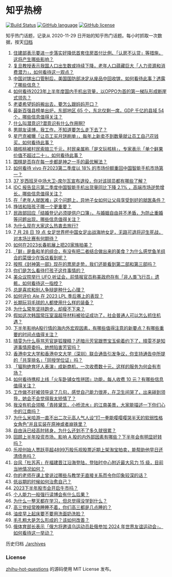 # 知乎热榜
[![Build Status](https://github.com/ToWeLong/zhihu-hot-questions/workflows/CI/badge.svg)](https://github.com/ToWeLong/zhihu-hot-questions/actions)
[![GitHub language](https://img.shields.io/badge/language-golang-orange.svg)](https://golang.org/)
[![GitHub license](https://img.shields.io/github/license/ToWeLong/zhihu-hot-questions)](https://github.com/ToWeLong/zhihu-hot-questions/blob/main/LICENSE)

知乎热门话题，记录从 2020-11-29 日开始的知乎热门话题。每小时抓取一次数据，按天[归档](./archives)

<!-- BEGIN -->

1. [住建部表示要进一步落实好降低首套住房首付比例、「认房不认贷」等措施，这将产生哪些影响？](https://www.zhihu.com/question/614388453)
1. [复旦教授表示我国人口出生数或持续下降，老年人口蕴藏巨大「人力资源和消费潜力」，如何看待这一观点？](https://www.zhihu.com/question/614060920)
1. [中国对镓出口管制后，美国国防部决定从废品中回收镓，如何看待此事？透露了哪些信息？](https://www.zhihu.com/question/614400947)
1. [如何看待2023年上半年度国内手机出货量，以OPPO为首的第一梯队形成断崖式领先？](https://www.zhihu.com/question/614288054)
1. [老婆希望妈妈搬出去，要怎么跟妈妈开口？](https://www.zhihu.com/question/613790110)
1. [最新百强县榜单出炉，东部地区 65 个，东北仅剩一席，GDP 千亿的县域 54 个，哪些信息值得关注？](https://www.zhihu.com/question/614395539)
1. [什么叫潜意识?潜意识有什么作用啊?](https://www.zhihu.com/question/393313788)
1. [男朋友读博，我工作，不知道要怎么走下去了？](https://www.zhihu.com/question/613960997)
1. [星巴克被曝「让员工买月饼刷单」，每年上新卖不到数量就让员工自己花钱买，如何看待此事？](https://www.zhihu.com/question/614429473)
1. [摘核桃被村民索赔三千元，村民亲属称「是文玩核桃」，专家表示「单个鲜果价值不超过二十」，如何看待此事？](https://www.zhihu.com/question/614255051)
1. [围棋是否存在每一步都是神之一手的最优解法？](https://www.zhihu.com/question/606925918)
1. [如何看待 vivo 在2023第二季度以 18% 的市场份额重回中国智能手机市场第一？](https://www.zhihu.com/question/614436615)
1. [37 岁西班牙中场大卫-席尔瓦宣布退役，你对该球员都有哪些了解？](https://www.zhihu.com/question/614341495)
1. [IDC 报告显示第二季度中国智能手机出货量同比下降 2.1% ，高端市场逆势增长，哪些信息值得关注？](https://www.zhihu.com/question/614290866)
1. [在「老年人就医难」这个问题上，异地子女如何让父母享受到好的就医条件？](https://www.zhihu.com/question/614337133)
1. [挣钱和陪孩子哪一个更重要？](https://www.zhihu.com/question/613569488)
1. [民政部回应「结婚登记必须提供户口簿」，与婚姻自由并不矛盾，为防止重婚等问题出现，哪些信息值得关注？](https://www.zhihu.com/question/614396499)
1. [为什么现在大家这么热衷去旅行?](https://www.zhihu.com/question/613995213)
1. [7 月 28 日 19 点 女足世界杯中国女足出战海地女足，无路可退将迎生死战，对本场比赛有何期待？](https://www.zhihu.com/question/614404559)
1. [如何在2023长春航展上把20家族拍美？](https://www.zhihu.com/question/613710891)
1. [「鲜」是鱼和羊的组合，有没有把二者结合做出来的美食？为什么感觉鱼羊组合的菜很少在饭店看到呢？](https://www.zhihu.com/question/561510660)
1. [按照《封神第一部》现在的票房走势，我们还能看到第二部和第三部吗？](https://www.zhihu.com/question/614233231)
1. [你们是怎么看待打孩子这件事情的？](https://www.zhihu.com/question/378943968)
1. [美众议院举行 UFO 听证会，前情报官员称美政府存有「非人类飞行员」遗骸，如何看待这一指控？](https://www.zhihu.com/question/614236754)
1. [总是喜欢和别人争辩是种什么心理？](https://www.zhihu.com/question/63563650)
1. [如何评价 Ale 在 2023 LPL 季后赛上的表现？](https://www.zhihu.com/question/613764910)
1. [长期玩羽毛球的人都使用什么样的装备？](https://www.zhihu.com/question/612414850)
1. [为什么常年坚持跑步，却瘦不下来？](https://www.zhihu.com/question/606828752)
1. [假如这次韩国常压室温超导材料被验证成功了，社会普通人可以怎么抓住机遇？](https://www.zhihu.com/question/614232274)
1. [下半年影响A股行情的海内外宏观因素，有哪些值得注意的新要点？有哪些重要的时间点值得关注？](https://www.zhihu.com/question/614343102)
1. [晴雯为什么辱骂芳官是狐狸精？还暗示芳官跟贾宝玉偷着约下了，晴雯不是知道事情原委吗，她想陷害芳官吗？](https://www.zhihu.com/question/610447135)
1. [香港中文大学和香港中文大学（深圳）联合通告引发争议，你支持通告中所提的「共享排名」「同授学位证」吗？](https://www.zhihu.com/question/613964508)
1. [「猫狗绝育坏人表演」成新商机，一次收费数十元，这样的服务为何会有市场？](https://www.zhihu.com/question/614051337)
1. [如何看待携程上线「火车卧铺女性拼团」功能，每人收费 10 元？有哪些信息值得关注？](https://www.zhihu.com/question/614065616)
1. [工作做不好被领导说了几句，感觉自己能力很差，在卫生间哭了，出来碰到领导，她会不会觉得我太矫情了？](https://www.zhihu.com/question/612078719)
1. [我没有机会领略「青砖黛瓦，小桥流水」的江南美景，大家能描述一下你们心中的江南吗？](https://www.zhihu.com/question/609596936)
1. [为什么米哈游一直不出二次元高人气人设“打一拳能嘤嘤嘤哭半天的软弱性格女角色”并且实装在原神或者崩铁里？](https://www.zhihu.com/question/607829458)
1. [自由泳已经高肘转身，为什么还划不了多久就很累？](https://www.zhihu.com/question/610214408)
1. [回顾上半年投资市场，影响 A 股的内外部因素有哪些？下半年会有明显好转吗？](https://www.zhihu.com/question/614394648)
1. [乐视创始人贾跃亭超4899万股乐视股票近期上架淘宝拍卖，能帮助他早日还清债务吗？](https://www.zhihu.com/question/614398732)
1. [台风「杜苏芮」在福建晋江沿海登陆，登陆时中心附近最大风力 15 级，目前当地情况如何？](https://www.zhihu.com/question/614391718)
1. [你的老师在课上曾说过哪些与教学无直接关系而令你印象较深的话？](https://www.zhihu.com/question/26929809)
1. [低谷期的时候如何治愈自己？](https://www.zhihu.com/question/614051578)
1. [2023下半年股市会开启牛市吗？](https://www.zhihu.com/question/613063695)
1. [个人能力一般强行读博会有什么后果？](https://www.zhihu.com/question/611890057)
1. [为什么一整天都在学习，但总觉得没学到什么？](https://www.zhihu.com/question/383476481)
1. [高三党经常晚睡睡不着，你们高三都是几点睡的？](https://www.zhihu.com/question/613198812)
1. [油皮早上起床要不要用洗面奶洗脸？](https://www.zhihu.com/question/611339374)
1. [毛孔粗大是怎么形成的？该如何改善？](https://www.zhihu.com/question/613383778)
1. [俄体育部长表示「俄方将邀请乌运动员赴俄参加 2024 年世界友谊运动会」，如何看待这一举动？](https://www.zhihu.com/question/614358746)

<!-- END -->

历史归档 [./archives](./archives)


### License
[zhihu-hot-questions](https://github.com/towelong/zhihu-hot-questions) 的源码使用 MIT License 发布。